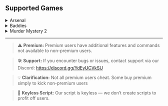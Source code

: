 ## Supported Games

<details>
  <summary> Arsenal</summary>

  #### 🔧 Features:
  - Aimbot  
  - Hitbox Expander  
  - Always Auto Weapon  
  - Fast Fire Rate  
  - No Spread  
  - No Recoil  
  - Player ESP  
  - Weapon Chams  
  - Visual Admin  
  - Chat Role  
  - Walk Speed  
  - Jump Power  
  - Fly  
  - Infinite Jump  
  - No Clip  

</details>

<details>
  <summary> Baddies</summary>

  #### 🔧 Features:
  - Hitbox Expander  
  - Damage Farm  
  - Auto Hair Pull Charge  
  - Auto Heal  
  - Anti Stomp  
  - Kill Target  
  - Stomp Target  
  - Bring Target  
  - Teleport to Target  
  - Player ESP  
  - Auto Hourly Spin  
  - Rob ATMs  
  - Rob Jewelry Store  *(Premium Feature)*  
  - Rob Bank  *(Premium Feature)*  
  - Walk Speed  
  - Jump Power  
  - Invisible (FE)  *(Premium Feature)*  
  - Anti Fling  
  - Dolphin Animation  
  - Anonymous Mode  *(Premium Feature)*  
  - Remove Robbery Lasers  
  - Teleport to Locations  

</details>

<details>
  <summary> Murder Mystery 2</summary>

  #### 🔧 Features:
  - Auto Farm  
  - Select Farm Mode  
  - Automatically Grab Gun  
  - Fling Target  
  - Spectate Target  
  - Loop Go To Target  
  - Teleport To Target  
  - Dodge Thrown Knife  *(Premium Feature)*  
  - Auto End Round  
  - Teleport To Lobby  
  - Teleport To Map  
  - Player Chams  
  - Gun Cham  
  - 3D Rendering  
  - Name ESP  
  - Auto Emote  
  - Kill Aura  
  - Kill All  
  - Silent Aim  
  - Kill Murderer  
  - Auto Shoot Murderer  
  - Coin Tracker  
  - Unbox Notifications  *(Premium Feature)*  
  - Walk Speed  
  - Jump Power  
  - Invisible (FE)  *(Premium Feature)*  
  - Anti Fling  

</details>

---
> ⚠️ **Premium:** Premium users have additional features and commands not available to non-premium users.

> 🛠️ **Support:** If you encounter bugs or issues, contact support via our Discord: https://discord.gg/YdEyUCVkSU

> 💡 **Clarification:** Not all premium users cheat. Some buy premium simply to kick non-premium users

> 🔑 **Keyless Script:** Our script is keyless — we don’t create scripts to profit off users.  
